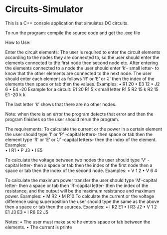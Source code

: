 # Circuits-Simulator
This is a C++ console application that simulates DC circuits.

To run the program:
compile the source code and get the .exe file

How to Use:

Enter the circuit elements:
The user is required to enter the circuit elements according to the nodes they are connected to, so the user should enter the elements connected to the first node then second node etc.
After entering the elements connected to a node the user should enter ‘k’- small letter- to know that the other elements are connected to the next node.
The user should enter each element as follows
‘R’ or ‘E’ or ‘J’ then the index of the elements then space or tab then the values.
Examples:
•	R1	20
•	E3	12
•	J2	6
•	E4	-20
Example for a circuit:
E1	20
R1	5
k		       small letter
R1	5
R2	15
k
R2	15
E1	-20
k
k

The last letter ‘k’ shows that there are no other nodes.

Note: when there is an error the program detects that error and then the program finishes so the user should rerun the program.

The requirements:
To calculate the current or the power in a certain element the user should type ‘I’ or ‘P’ -capital letters- then space or tab then the element type ‘R’ or ‘E’ or ‘J’ -capital letters- then the index of the element.
Examples:	
•	I	R1
•	P	J3
•	I	E5

To calculate the voltage between two nodes the user should type ‘V’ -capital letter- then a space or tab then the index of the first node then a space or tab then the index of the second node.
Examples:
•	V	1	2
•	V	6	4

To calculate the maximum power transfer the user should type ‘M’-capital letter- then a space or tab then ‘R’-capital letter-  then the index of the resistance, and the output will be the maximum resistance and maximum power.
Examples:
•	M	R2
•	M	R10
To calculate the current or the voltage difference using superposition the user should type the same as the above then a space or tab then the sources.
Examples:
•	I	R2	E1
•	I	R3    J2
•	V	1	2	E1    J3   E3
•	I	R6    E2   J5

Notes: 
•	The user must make sure he enters space or tab between the elements.
•	The current is printe
